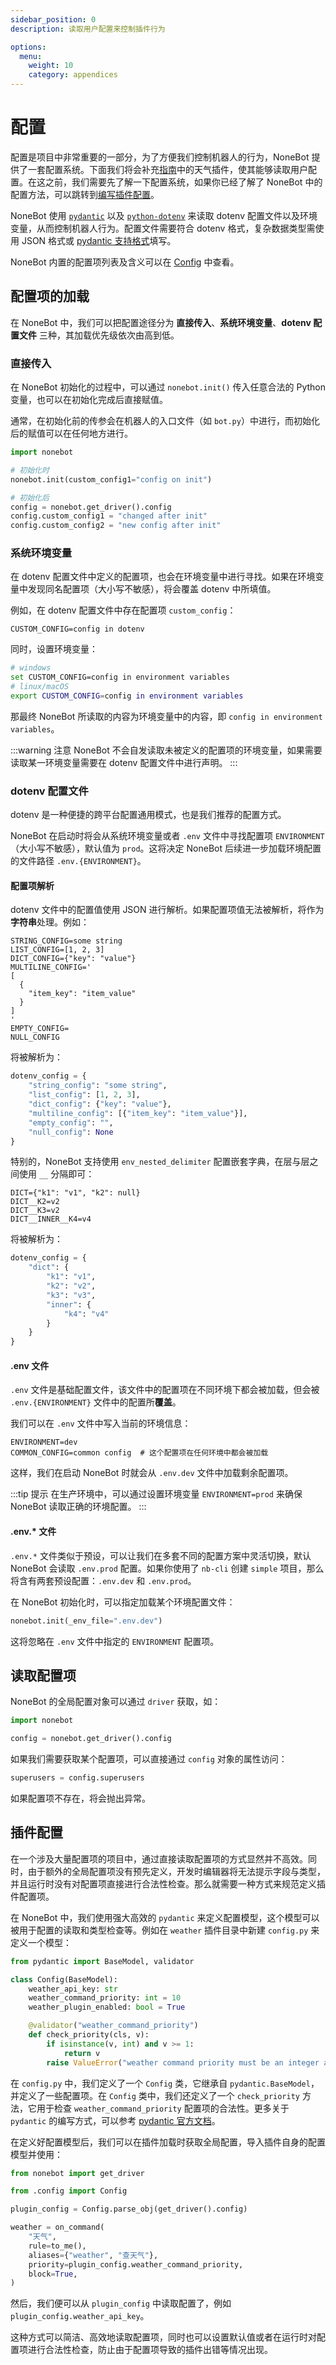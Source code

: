 ```yaml
---
sidebar_position: 0
description: 读取用户配置来控制插件行为

options:
  menu:
    weight: 10
    category: appendices
---
```


# 配置

配置是项目中非常重要的一部分，为了方便我们控制机器人的行为，NoneBot 提供了一套配置系统。下面我们将会补充[指南](../quick-start.mdx)中的天气插件，使其能够读取用户配置。在这之前，我们需要先了解一下配置系统，如果你已经了解了 NoneBot 中的配置方法，可以跳转到[编写插件配置](#插件配置)。

NoneBot 使用 [`pydantic`](https://docs.pydantic.dev/) 以及 [`python-dotenv`](https://saurabh-kumar.com/python-dotenv/) 来读取 dotenv 配置文件以及环境变量，从而控制机器人行为。配置文件需要符合 dotenv 格式，复杂数据类型需使用 JSON 格式或 [pydantic 支持格式](https://docs.pydantic.dev/usage/types/)填写。

NoneBot 内置的配置项列表及含义可以在 [Config](../api/config.md#Config) 中查看。

## 配置项的加载

在 NoneBot 中，我们可以把配置途径分为 **直接传入**、**系统环境变量**、**dotenv 配置文件** 三种，其加载优先级依次由高到低。

### 直接传入

在 NoneBot 初始化的过程中，可以通过 `nonebot.init()` 传入任意合法的 Python 变量，也可以在初始化完成后直接赋值。

通常，在初始化前的传参会在机器人的入口文件（如 `bot.py`）中进行，而初始化后的赋值可以在任何地方进行。

```python {4,8,9} title=bot.py
import nonebot

# 初始化时
nonebot.init(custom_config1="config on init")

# 初始化后
config = nonebot.get_driver().config
config.custom_config1 = "changed after init"
config.custom_config2 = "new config after init"
```

### 系统环境变量

在 dotenv 配置文件中定义的配置项，也会在环境变量中进行寻找。如果在环境变量中发现同名配置项（大小写不敏感），将会覆盖 dotenv 中所填值。

例如，在 dotenv 配置文件中存在配置项 `custom_config`：

```dotenv
CUSTOM_CONFIG=config in dotenv
```

同时，设置环境变量：

```bash
# windows
set CUSTOM_CONFIG=config in environment variables
# linux/macOS
export CUSTOM_CONFIG=config in environment variables
```

那最终 NoneBot 所读取的内容为环境变量中的内容，即 `config in environment variables`。

:::warning 注意
NoneBot 不会自发读取未被定义的配置项的环境变量，如果需要读取某一环境变量需要在 dotenv 配置文件中进行声明。
:::

### dotenv 配置文件

dotenv 是一种便捷的跨平台配置通用模式，也是我们推荐的配置方式。

NoneBot 在启动时将会从系统环境变量或者 `.env` 文件中寻找配置项 `ENVIRONMENT` （大小写不敏感），默认值为 `prod`。这将决定 NoneBot 后续进一步加载环境配置的文件路径 `.env.{ENVIRONMENT}`。

#### 配置项解析

dotenv 文件中的配置值使用 JSON 进行解析。如果配置项值无法被解析，将作为**字符串**处理。例如：

```dotenv
STRING_CONFIG=some string
LIST_CONFIG=[1, 2, 3]
DICT_CONFIG={"key": "value"}
MULTILINE_CONFIG='
[
  {
    "item_key": "item_value"
  }
]
'
EMPTY_CONFIG=
NULL_CONFIG
```

将被解析为：

```python
dotenv_config = {
    "string_config": "some string",
    "list_config": [1, 2, 3],
    "dict_config": {"key": "value"},
    "multiline_config": [{"item_key": "item_value"}],
    "empty_config": "",
    "null_config": None
}
```

特别的，NoneBot 支持使用 `env_nested_delimiter` 配置嵌套字典，在层与层之间使用 `__` 分隔即可：

```dotenv
DICT={"k1": "v1", "k2": null}
DICT__K2=v2
DICT__K3=v2
DICT__INNER__K4=v4
```

将被解析为：

```python
dotenv_config = {
    "dict": {
        "k1": "v1",
        "k2": "v2",
        "k3": "v3",
        "inner": {
            "k4": "v4"
        }
    }
}
```

#### .env 文件

`.env` 文件是基础配置文件，该文件中的配置项在不同环境下都会被加载，但会被 `.env.{ENVIRONMENT}` 文件中的配置所**覆盖**。

我们可以在 `.env` 文件中写入当前的环境信息：

```dotenv
ENVIRONMENT=dev
COMMON_CONFIG=common config  # 这个配置项在任何环境中都会被加载
```

这样，我们在启动 NoneBot 时就会从 `.env.dev` 文件中加载剩余配置项。

:::tip 提示
在生产环境中，可以通过设置环境变量 `ENVIRONMENT=prod` 来确保 NoneBot 读取正确的环境配置。
:::

#### .env.\* 文件

`.env.*` 文件类似于预设，可以让我们在多套不同的配置方案中灵活切换，默认 NoneBot 会读取 `.env.prod` 配置。如果你使用了 `nb-cli` 创建 `simple` 项目，那么将含有两套预设配置：`.env.dev` 和 `.env.prod`。

在 NoneBot 初始化时，可以指定加载某个环境配置文件：

```python
nonebot.init(_env_file=".env.dev")
```

这将忽略在 `.env` 文件中指定的 `ENVIRONMENT` 配置项。

## 读取配置项

NoneBot 的全局配置对象可以通过 `driver` 获取，如：

```python
import nonebot

config = nonebot.get_driver().config
```

如果我们需要获取某个配置项，可以直接通过 `config` 对象的属性访问：

```python
superusers = config.superusers
```

如果配置项不存在，将会抛出异常。

## 插件配置

在一个涉及大量配置项的项目中，通过直接读取配置项的方式显然并不高效。同时，由于额外的全局配置项没有预先定义，开发时编辑器将无法提示字段与类型，并且运行时没有对配置项直接进行合法性检查。那么就需要一种方式来规范定义插件配置项。

在 NoneBot 中，我们使用强大高效的 `pydantic` 来定义配置模型，这个模型可以被用于配置的读取和类型检查等。例如在 `weather` 插件目录中新建 `config.py` 来定义一个模型：

```python title=weather/config.py
from pydantic import BaseModel, validator

class Config(BaseModel):
    weather_api_key: str
    weather_command_priority: int = 10
    weather_plugin_enabled: bool = True

    @validator("weather_command_priority")
    def check_priority(cls, v):
        if isinstance(v, int) and v >= 1:
            return v
        raise ValueError("weather command priority must be an integer and greater than 1")
```

在 `config.py` 中，我们定义了一个 `Config` 类，它继承自 `pydantic.BaseModel`，并定义了一些配置项。在 `Config` 类中，我们还定义了一个 `check_priority` 方法，它用于检查 `weather_command_priority` 配置项的合法性。更多关于 `pydantic` 的编写方式，可以参考 [pydantic 官方文档](https://docs.pydantic.dev/)。

在定义好配置模型后，我们可以在插件加载时获取全局配置，导入插件自身的配置模型并使用：

```python {5,11} title=weather/__init__.py
from nonebot import get_driver

from .config import Config

plugin_config = Config.parse_obj(get_driver().config)

weather = on_command(
    "天气",
    rule=to_me(),
    aliases={"weather", "查天气"},
    priority=plugin_config.weather_command_priority,
    block=True,
)
```

然后，我们便可以从 `plugin_config` 中读取配置了，例如 `plugin_config.weather_api_key`。

这种方式可以简洁、高效地读取配置项，同时也可以设置默认值或者在运行时对配置项进行合法性检查，防止由于配置项导致的插件出错等情况出现。
